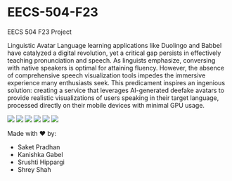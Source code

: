 # EECS-504-F23
EECS 504 F23 Project

Linguistic Avatar
Language learning applications like Duolingo and Babbel have catalyzed a digital revolution, yet a critical gap persists in effectively teaching pronunciation and speech. As linguists emphasize, conversing with native speakers is optimal for attaining fluency. However, the absence of comprehensive speech visualization tools impedes the immersive experience many enthusiasts seek. This predicament inspires an ingenious solution: creating a service that leverages AI-generated deefake avatars to provide realistic visualizations of users speaking in their target language, processed directly on their mobile devices with minimal GPU usage.

<img src="https://raw.githubusercontent.com/Saketspradhan/EECS-504-F23/main/Readme_data/Overall.jpg">
<img src="https://raw.githubusercontent.com/Saketspradhan/EECS-504-F23/main/Readme_data/ExpNet.jpg">
<img src="https://raw.githubusercontent.com/Saketspradhan/EECS-504-F23/main/Readme_data/PoseVAE.jpg">
<img src="https://raw.githubusercontent.com/Saketspradhan/EECS-504-F23/main/Readme_data/FaceRender.jpg">
<img src="https://raw.githubusercontent.com/Saketspradhan/EECS-504-F23/main/Readme_data/latent_codes.jpg">
<img src="https://raw.githubusercontent.com/Saketspradhan/EECS-504-F23/main/Readme_data/StyleGan_result.jpg">

Made with ❤️ by: 
* Saket Pradhan
* Kanishka Gabel
* Srushti Hippargi
* Shrey Shah
